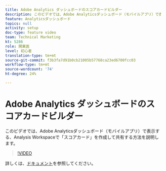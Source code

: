 ```yaml
---
title: Adobe Analytics ダッシュボードのスコアカードビルダー
description: このビデオでは、Adobe Analyticsダッシュボード（モバイルアプリ）で表示する、Analysis Workspaceで「スコアカード」を作成して共有する方法を説明します。
feature: Analyticsダッシュボード
topics: null
activity: setup
doc-type: feature video
team: Technical Marketing
kt: 5286
role: 開業医
level: 初心者
translation-type: tm+mt
source-git-commit: f3b3fa7d91b0cb21005b57768ca23ed6700fcc03
workflow-type: tm+mt
source-wordcount: '74'
ht-degree: 24%

---
```



# Adobe Analytics ダッシュボードのスコアカードビルダー

このビデオでは、Adobe Analyticsダッシュボード（モバイルアプリ）で表示する、Analysis Workspaceで「スコアカード」を作成して共有する方法を説明します。

>[!VIDEO](https://video.tv.adobe.com/v/34544/?quality=12)

詳しくは、[ドキュメント](https://docs.adobe.com/help/ja-JP/analytics/analyze/mobapp/home.html)を参照してください。
